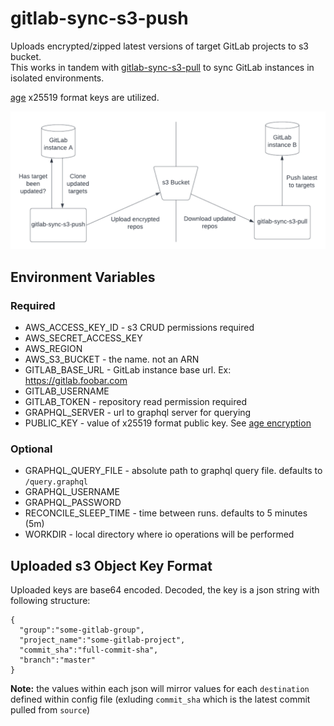 # gitlab-sync-s3-push
Uploads encrypted/zipped latest versions of target GitLab projects to s3 bucket.  
This works in tandem with [gitlab-sync-s3-pull](https://github.com/dwelch0/gitlab-sync-s3-pull) to sync GitLab instances in isolated environments.

[age](https://github.com/FiloSottile/age) x25519 format keys are utilized.

![gitlab-sync-diagram](gitsync-diagram.png)

## Environment Variables

### Required
* AWS_ACCESS_KEY_ID - s3 CRUD permissions required
* AWS_SECRET_ACCESS_KEY
* AWS_REGION
* AWS_S3_BUCKET - the name. not an ARN
* GITLAB_BASE_URL - GitLab instance base url. Ex: https://gitlab.foobar.com
* GITLAB_USERNAME
* GITLAB_TOKEN - repository read permission required
* GRAPHQL_SERVER - url to graphql server for querying
* PUBLIC_KEY - value of x25519 format public key. See [age encryption](https://github.com/FiloSottile/age#readme)

### Optional
* GRAPHQL_QUERY_FILE - absolute path to graphql query file. defaults to `/query.graphql`
* GRAPHQL_USERNAME
* GRAPHQL_PASSWORD
* RECONCILE_SLEEP_TIME - time between runs. defaults to 5 minutes (5m)
* WORKDIR - local directory where io operations will be performed

## Uploaded s3 Object Key Format
Uploaded keys are base64 encoded. Decoded, the key is a json string with following structure:
```
{
  "group":"some-gitlab-group",
  "project_name":"some-gitlab-project",
  "commit_sha":"full-commit-sha",
  "branch":"master"
}
```
**Note:** the values within each json will mirror values for each `destination` defined within config file (exluding `commit_sha` which is the latest commit pulled from `source`)